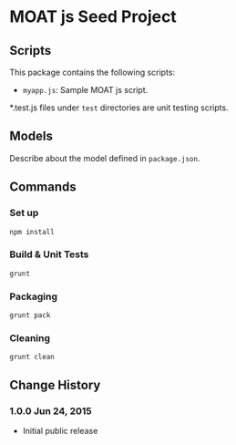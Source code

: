 MOAT js Seed Project
========

## Scripts

This package contains the following scripts:

- `myapp.js`: Sample MOAT js script.

*.test.js files under `test` directories are unit testing scripts.

## Models

Describe about the model defined in `package.json`.

## Commands
### Set up

    npm install

### Build & Unit Tests

    grunt

### Packaging

    grunt pack

### Cleaning

    grunt clean

## Change History

### 1.0.0 Jun 24, 2015

- Initial public release
